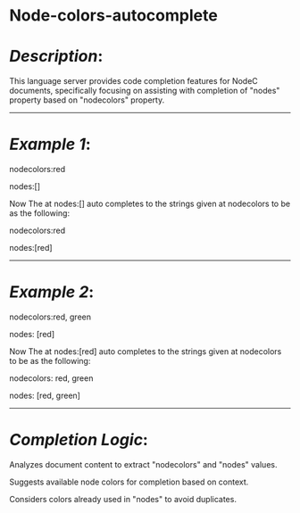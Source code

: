 # Node-colors-autocomplete
# *Description*:

This language server provides code completion features for NodeC documents, specifically focusing on assisting with completion of "nodes" property based on "nodecolors" property.

-------------------------------------------------------------------------------------------------------------------------------------------------------------------------------------------

# *Example 1*:

nodecolors:red

nodes:[]

Now The at nodes:[] auto completes to the strings given at nodecolors to be as the following:

nodecolors:red

nodes:[red]

-------------------------------------------------------------------------------------------------------------------------------------------------------------------------------------------

# *Example 2*:

nodecolors:red, green

nodes: [red]

Now The at nodes:[red] auto completes to the strings given at nodecolors to be as the following:

nodecolors: red, green

nodes: [red, green]

-------------------------------------------------------------------------------------------------------------------------------------------------------------------------------------------


# *Completion Logic*:

Analyzes document content to extract "nodecolors" and "nodes" values.

Suggests available node colors for completion based on context.

Considers colors already used in "nodes" to avoid duplicates.

